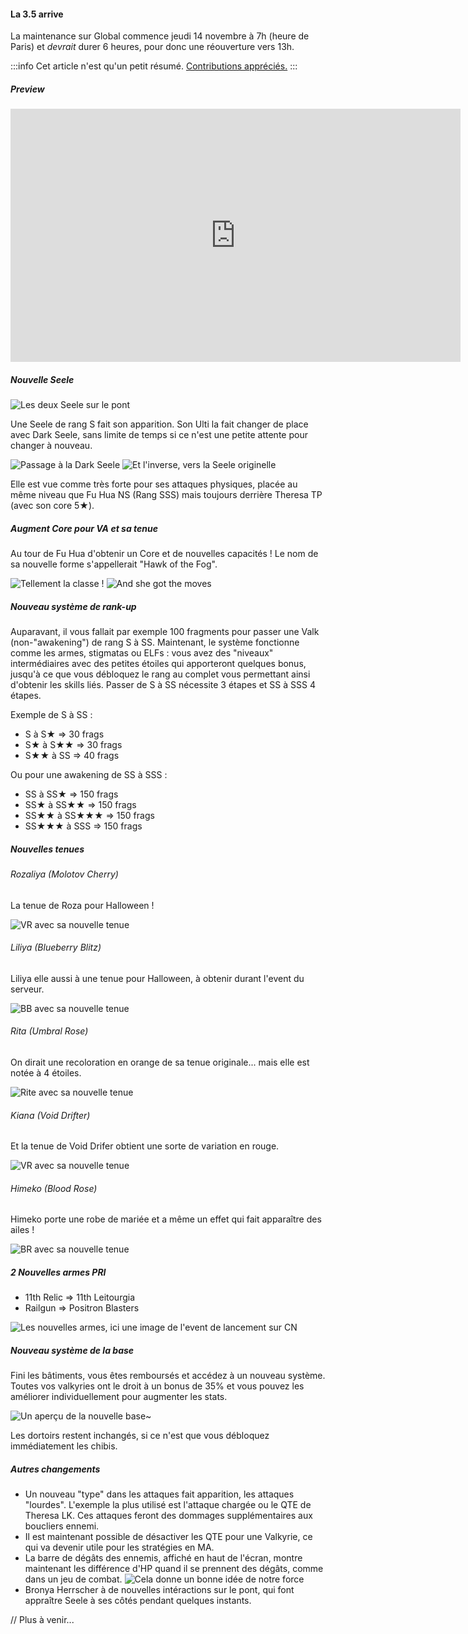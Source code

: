 #### La 3.5 arrive

La maintenance sur Global commence jeudi 14 novembre à 7h (heure de Paris) et _devrait_ durer 6 heures, pour donc une réouverture vers 13h.

:::info
Cet article n'est qu'un petit résumé. [Contributions appréciés.](https://github.com/mkody/hi3/blob/master/src/assets/md/news-3.5.md)
:::

##### Preview

<div class="videoWrapper">
  <iframe
    src="https://www.youtube.com/embed/jdcLc4cvlXk?hl=fr&playsinline=1&color=white&iv_load_policy=3"
    width="720" height="405" frameborder="0" allowfullscreen></iframe>
</div>

##### Nouvelle Seele

![Les deux Seele sur le pont](/img/news/3.5_seele_bridge.gif)

Une Seele de rang S fait son apparition. Son Ulti la fait changer de place avec Dark Seele, sans limite de temps si ce n'est une petite attente pour changer à nouveau.

![Passage à la Dark Seele](/img/news/3.5_seele_switch_dark.gif)
![Et l'inverse, vers la Seele originelle](/img/news/3.5_seele_switch_light.gif)

Elle est vue comme très forte pour ses attaques physiques, placée au même niveau que Fu Hua NS (Rang SSS) mais toujours derrière Theresa TP (avec son core 5★).

##### Augment Core pour VA et sa tenue

Au tour de Fu Hua d'obtenir un Core et de nouvelles capacités ! Le nom de sa nouvelle forme s'appellerait "Hawk of the Fog".

![Tellement la classe !](/img/news/3.5_va_bridge.gif)
![And she got the moves](/img/news/3.5_va_fight.gif)

##### Nouveau système de rank-up

Auparavant, il vous fallait par exemple 100 fragments pour passer une Valk (non-"awakening") de rang S à SS. Maintenant, le système fonctionne comme les armes, stigmatas ou ELFs : vous avez des "niveaux" intermédiaires avec des petites étoiles qui apporteront quelques bonus, jusqu'à ce que vous débloquez le rang au complet vous permettant ainsi d'obtenir les skills liés. Passer de S à SS nécessite 3 étapes et SS à SSS 4 étapes.

Exemple de S à SS :
- S à S★ => 30 frags
- S★ à S★★ => 30 frags
- S★★ à SS => 40 frags

Ou pour une awakening de SS à SSS :
- SS à SS★ => 150 frags
- SS★ à SS★★ => 150 frags
- SS★★ à SS★★★ => 150 frags
- SS★★★ à SSS => 150 frags

##### Nouvelles tenues

###### Rozaliya (Molotov Cherry)

La tenue de Roza pour Halloween !

![VR avec sa nouvelle tenue](/img/news/3.5_mc_costume.jpg)

###### Liliya (Blueberry Blitz)

Liliya elle aussi à une tenue pour Halloween, à obtenir durant l'event du serveur.

![BB avec sa nouvelle tenue](/img/news/3.5_bb_costume.jpg)

###### Rita (Umbral Rose)

On dirait une recoloration en orange de sa tenue originale... mais elle est notée à 4 étoiles.

![Rite avec sa nouvelle tenue](/img/news/3.5_ur_costume.jpg)

###### Kiana (Void Drifter)

Et la tenue de Void Drifer obtient une sorte de variation en rouge.

![VR avec sa nouvelle tenue](/img/news/3.5_vd_costume.jpg)

###### Himeko (Blood Rose)

Himeko porte une robe de mariée et a même un effet qui fait apparaître des ailes !

![BR avec sa nouvelle tenue](/img/news/3.5_br_costume.gif)

##### 2 Nouvelles armes PRI

- 11th Relic => 11th Leitourgia
- Railgun => Positron Blasters

![Les nouvelles armes, ici une image de l'event de lancement sur CN](/img/news/3.5_pri_weapons.png)

##### Nouveau système de la base

Fini les bâtiments, vous êtes remboursés et accédez à un nouveau système.
Toutes vos valkyries ont le droit à un bonus de 35% et vous pouvez les améliorer individuellement pour augmenter les stats.

![Un aperçu de la nouvelle base~](/img/news/3.5_base.png)

Les dortoirs restent inchangés, si ce n'est que vous débloquez immédiatement les chibis.

##### Autres changements

- Un nouveau "type" dans les attaques fait apparition, les attaques "lourdes".
L'exemple la plus utilisé est l'attaque chargée ou le QTE de Theresa LK. Ces attaques feront des dommages supplémentaires aux boucliers ennemi.
- Il est maintenant possible de désactiver les QTE pour une Valkyrie, ce qui va devenir utile pour les stratégies en MA.
- La barre de dégâts des ennemis, affiché en haut de l'écran, montre maintenant les différence d'HP quand il se prennent des dégâts, comme dans un jeu de combat.
  ![Cela donne un bonne idée de notre force](/img/news/3.5_degats-affichage.gif)
- Bronya Herrscher à de nouvelles intéractions sur le pont, qui font appraître Seele à ses côtés pendant quelques instants.

// Plus à venir...
